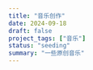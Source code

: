 ```yaml
---
title: "音乐创作"
date: 2024-09-18
draft: false
project_tags: ["音乐"]
status: "seeding"
summary: "一些原创音乐"
---
```

